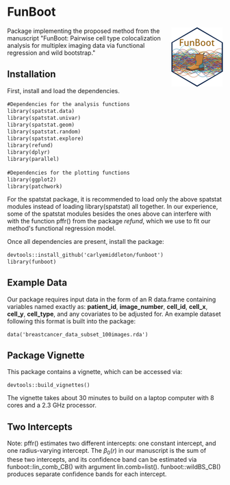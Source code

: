 # FunBoot

<img src="man/figures/logo.png" align="right" height="139" alt="" />

Package implementing the proposed method from the manuscript "FunBoot: Pairwise cell type colocalization analysis for multiplex imaging data via functional regression and
wild bootstrap."  

## Installation

First, install and load the dependencies.

```
#Dependencies for the analysis functions
library(spatstat.data)
library(spatstat.univar)
library(spatstat.geom)
library(spatstat.random)
library(spatstat.explore)
library(refund)
library(dplyr)
library(parallel)

#Dependencies for the plotting functions
library(ggplot2)
library(patchwork)

```

For the spatstat package, it is recommended to load only the above spatstat modules instead of loading library(spatstat) all together.  In our experience, some of the spatstat modules besides the ones above can interfere with with the function pffr() from the package *refund*, which we use to fit our method's functional regression model.

Once all dependencies are present, install the package:

```
devtools::install_github('carlyemiddleton/funboot')
library(funboot)
```

## Example Data

Our package requires input data in the form of an R data.frame containing variables named exactly as: **patient_id**, **image_number**, **cell_id**, **cell_x**, **cell_y**, **cell_type**, and any covariates to be adjusted for.  An example dataset following this format is built into the package:  

```
data('breastcancer_data_subset_100images.rda')
```

## Package Vignette

This package contains a vignette, which can be accessed via:

```
devtools::build_vignettes()
```

The vignette takes about 30 minutes to build on a laptop computer with 8 cores and a 2.3 GHz processor. 

## Two Intercepts

Note: pffr() estimates two different intercepts:  one constant intercept, and one radius-varying intercept.  The $\beta_0(r)$ in our manuscript is the sum of these two intercepts, and its confidence band can be estimated via funboot::lin_comb_CB() with argument lin.comb=list().  funboot::wildBS_CB() produces separate confidence bands for each intercept. 
